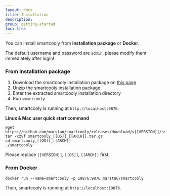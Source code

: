 ```yaml
---
layout: docs
title: Installation
description: 
group: getting-started
toc: true
---
```


You can install smartcooly from **installation package** or **Docker**.

The default username and password are `admin`, please modify them immediately after login!

### From installation package

1. Download the smartcooly installation package on [this page](https://github.com/marstau/smartcooly/releases)
2. Unzip the smartcooly installation package
3. Enter the extracted smartcooly installation directory
4. Run `smartcooly`

Then, smartcooly is running at `http://localhost:9876`.

**Linux & Mac user quick start command**

```shell
wget https://github.com/marstau/smartcooly/releases/download/v[[VERSION]]/smartcooly_[[OS]]_[[ARCH]].tar.gz
tar -xzvf smartcooly_[[OS]]_[[ARCH]].tar.gz
cd smartcooly_[[OS]]_[[ARCH]]
./smartcooly
```

Please replace `[[VERSION]]`, `[[OS]]`, `[[ARCH]]` first.

### From Docker

```shell
docker run --name=smartcooly -p 19876:9876 marstau/smartcooly
```

Then, smartcooly is running at `http://localhost:19876`.
